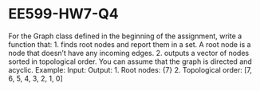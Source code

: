 # EE599-HW7-Q4
For the Graph class defined in the beginning of the assignment, write a function that: 1. finds root nodes and report them in a set. A root node is a node that doesn’t have any incoming edges. 2. outputs a vector of nodes sorted in topological order. You can assume that the graph is directed and acyclic. Example: Input:  Output: 1. Root nodes: {7} 2. Topological order: [7, 6, 5, 4, 3, 2, 1, 0]
